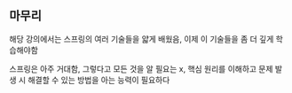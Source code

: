 ## 마무리

해당 강의에서는 스프링의 여러 기술들을 얇게 배웠음, 이제 이 기술들을 좀 더 깊게 학습해야함

스프링은 아주 거대함, 그렇다고 모든 것을 알 필요는 x, 핵심 원리를 이해하고 문제 발생 시 해결할 수 있는 방법을 아는 능력이 필요하다